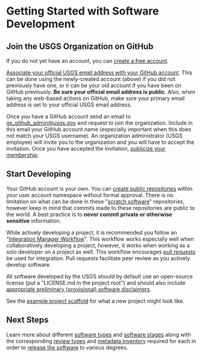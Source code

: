 Getting Started with Software Development
=========================================


Join the USGS Organization on GitHub
------------------------------------

If you do not yet have an account, you can [create a free account][1].

[Associate your official USGS email address with your GitHub account][2]. This
can be done using the newly-created account (above) if you did not previously
have one, or it can be your old account if you have been on GitHub previously.
**Be sure your official email address is public**. Also, when taking any
web-based actions on GitHub, make sure your primary email address is set to
your official USGS email address.

Once you have a GitHub account send an email to [gs_github_admin@usgs.gov][3]
and request to join the organization. Include in this email your GitHub account
name (especially important when this does not match your USGS username). An
organization administrator (USGS employee) will invite you to the organization
and you will have to accept the invitation. Once you have accepted the
invitation, [publicize your membership][4].


Start Developing
----------------

Your GitHub account is your own. You can [create public repositories][5] within
your user account namespace without formal approval. There is no limitation on
what can be done in these "[scratch software][13]" repositories, however keep
in mind that commits made to these repositories are public to the world. A best
practice is to **never commit private or otherwise sensitive** information.

While actively developing a project, it is recommended you follow an
"[Integration Manager Workflow][5]". This workflow works especially well
when collaboratively developing a project, however, it works when
working as a solo developer on a project as well. This workflow encourages
[pull requests][6] be used for integration. Pull requests facilitate peer review
as you actively develop software.

All software developed by the USGS should by default use an open-source license
(put a "LICENSE.md in the project root") and should also include
[appropriate preliminary (provisional) software disclaimers][7].

See the [example project scaffold][8] for what a new project might look like.


Next Steps
----------

Learn more about different [software types][9] and [software stages][10]
along with the corresponding [review types][11] and [metadata inventory][14]
required for each in order to [release the software][12] to various degrees.



[1]: https://help.github.com/articles/signing-up-for-a-new-github-account/
[2]: https://help.github.com/articles/adding-an-email-address-to-your-github-account/
[3]: mailto:gs_github_admin@usgs.gov
[4]: https://help.github.com/articles/publicizing-or-hiding-organization-membership/
[5]: https://git-scm.com/book/en/v2/Distributed-Git-Distributed-Workflows#_integration_manager
[6]: https://help.github.com/articles/about-pull-requests/
[7]: https://www2.usgs.gov/fsp/fsp_disclaimers.asp#11
[8]: #TODO
[9]: ./types.md
[10]: ./stages.md
[11]: ./reviews.md
[12]: ./releases.md
[13]: ./stages.md#scratch-software
[14]: ./metadata.md
